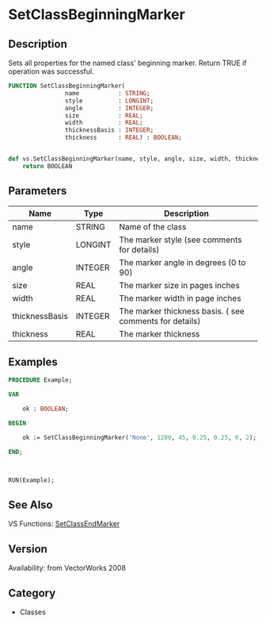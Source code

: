 # SetClassBeginningMarker

## Description
Sets all properties for the named class' beginning marker. Return TRUE if operation was successful.

```pascal
FUNCTION SetClassBeginningMarker(
				name           : STRING;
				style          : LONGINT;
				angle          : INTEGER;
				size           : REAL;
				width          : REAL;
				thicknessBasis : INTEGER;
				thickness      : REAL) : BOOLEAN;
```

```python

def vs.SetClassBeginningMarker(name, style, angle, size, width, thicknessBasis, thickness):
    return BOOLEAN
```

## Parameters
|Name|Type|Description|
|---|---|---|
|name|STRING|Name of the class |
|style|LONGINT|The marker style (see comments for details)|
|angle|INTEGER|The marker angle in degrees (0 to 90)|
|size|REAL|The marker size in pages inches|
|width|REAL|The marker width in page inches|
|thicknessBasis|INTEGER|The marker thickness basis. ( see comments for details)|
|thickness|REAL|The marker thickness|

## Examples
```pascal
PROCEDURE Example;

VAR

	ok : BOOLEAN;	

BEGIN

	ok := SetClassBeginningMarker('None', 1280, 45, 0.25, 0.25, 0, 2);	

END;



RUN(Example);


```

## See Also
VS Functions:
[SetClassEndMarker](SetClassEndMarker.md)

## Version
Availability: from VectorWorks 2008
## Category
* Classes

